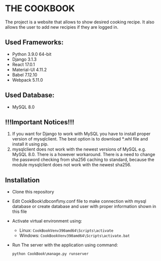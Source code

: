 # THE COOKBOOK

The project is a website that allows to show desired cooking recipe. It also allows the user to add new recipies if they are logged in.

## Used Frameworks:
- Python 3.9.0 64-bit
- Django 3.1.3
- React 17.0.1
- Material-UI 4.11.2
- Babel 7.12.10
- Webpack 5.11.0

## Used Database:
 - MySQL 8.0

 ## !!!Important Notices!!!
 1. If you want for Django to work with MySQL you have to install proper version of mysqlclient. The best option is to download *.whl file and install it using pip.
 2. mysqlclient does not work with the newest versions of MySQL e.g. MySQL 8.0. There is a however workaround. There is a need to change the password checking from sha256 caching to standard, because the module mysqlclient does not work with the newest sha256.

## Installation
- Clone this repository
- Edit CookBook\dbconf\my.conf file to make connection with mysql database or create database and user with proper information shown in this file
- Activate virtual environment using:
  - Linux: 
  `CookBookVenv390amd64\Scripts\activate`
  - Windows: 
  `CookBookVenv390amd64\Scripts\activate.bat`
- Run The server with the application using command: 

   `python CookBook\manage.py runserver`
   
##
